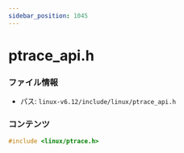 ```yaml
---
sidebar_position: 1045
---
```

# ptrace_api.h

### ファイル情報

- パス: `linux-v6.12/include/linux/ptrace_api.h`

### コンテンツ

```h
#include <linux/ptrace.h>

```
